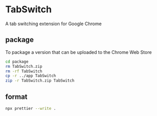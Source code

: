 # TabSwitch

A tab switching extension for Google Chrome

## package

To package a version that can be uploaded to the Chrome Web Store

```sh
cd package
rm TabSwitch.zip
rm -rf TabSwitch
cp -r ../app TabSwitch
zip -r TabSwitch.zip TabSwitch
```

## format

```sh
npx prettier --write .
```
